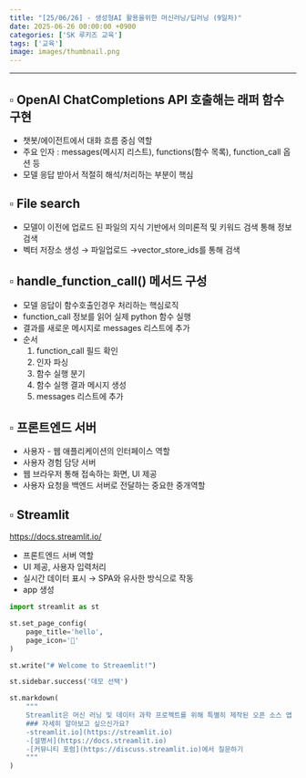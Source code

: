 ```yaml
---
title: "[25/06/26] - 생성형AI 활용을위한 머신러닝/딥러닝 (9일차)"
date: 2025-06-26 00:00:00 +0900
categories: ['SK 루키즈 교육']
tags: ['교육']
image: images/thumbnail.png
---
```


<!--more-->




---


## ▫︎  OpenAI ChatCompletions API 호출해는 래퍼 함수 구현

- 챗봇/에이전트에서 대화 흐름 중심 역할
- 주요 인자 : messages(메시지 리스트), functions(함수 목록), function_call 옵션 등
- 모델 응답 받아서 적절히 해석/처리하는 부분이 핵심

## ▫︎  File search

- 모델이 이전에 업로드 된 파일의 지식 기반에서 의미론적 및 키워드 검색 통해 정보 검색
- 벡터 저장소 생성 → 파일업로드 →vector_store_ids를 통해 검색

## ▫︎  handle_function_call() 메서드 구성

- 모델 응답이 함수호출인경우 처리하는 핵심로직
- function_call 정보를 읽어 실제 python 함수 실행
- 결과를 새로운 메시지로 messages 리스트에 추가
- 순서
    1. function_call 필드 확인
    2. 인자 파싱
    3. 함수 실행 분기
    4. 함수 실행 결과 메시지 생성
    5. messages 리스트에 추가


## ▫︎  프론트엔드 서버

- 사용자 - 웹 애플리케이션의 인터페이스 역할
- 사용자 경험 담당 서버
- 웹 브라우저 통해 접속하는 화면, UI 제공
- 사용자 요청을 백엔드 서버로 전달하는 중요한 중개역할

## ▫︎  Streamlit

https://docs.streamlit.io/

- 프론트엔드 서버 역할
- UI 제공, 사용자 입력처리
- 실시간 데이터 표시 → SPA와 유사한 방식으로 작동
- app 생성

```python
import streamlit as st

st.set_page_config(
    page_title='hello',
    page_icon='🤗'
)

st.write("# Welcome to Streaemlit!")

st.sidebar.success('데모 선택')

st.markdown(
    """
    Streamlit은 머신 러닝 및 데이터 과학 프로젝트를 위해 특별히 제작된 오픈 소스 앱 프레임워크입니다..
    ### 자세히 알아보고 싶으신가요?
    -streamlit.io](https://streamlit.io) 
    -[설명서](https://docs.streamlit.io)
    -[커뮤니티 포럼](https://discuss.streamlit.io)에서 질문하기
    """
)
```